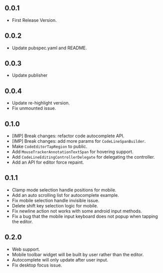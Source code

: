 ## 0.0.1

* First Release Version.

## 0.0.2

* Update pubspec.yaml and README.

## 0.0.3

* Update publisher

## 0.0.4

* Update re-highlight version.
* Fix unmounted issue.

## 0.1.0
* [IMP] Break changes: refactor code autocomplete API.
* [IMP] Break changes: add more params for `CodeLineSpanBuilder`.
* Make `CodeEditorTapRegion` to public.
* Add `MouseTrackerAnnotationTextSpan` for hovering support.
* Add `CodeLineEditingControllerDelegate` for delegating the controller.
* Add an API for editor force repaint.

## 0.1.1
* Clamp mode selection handle positions for mobile.
* Add an auto scrolling list for autocomplete example.
* Fix mobile selection handle invisible issue.
* Delete shift key selection logic for mobile.
* Fix newline action not works with some android input methods.
* Fix a bug that the mobile input keyboard does not popup when tapping the editor.

## 0.2.0
* Web support.
* Mobile toolbar widget will be built by user rather than the editor.
* Autocomplete will only update after user input.
* Fix desktop focus issue.